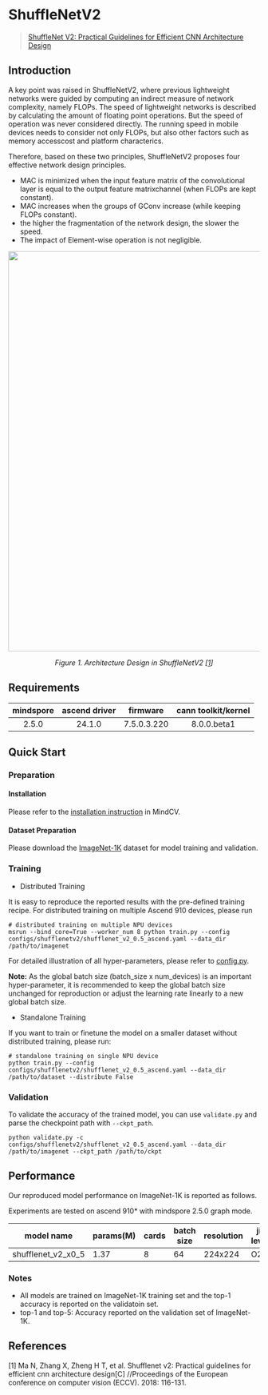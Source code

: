 # ShuffleNetV2

> [ShuffleNet V2: Practical Guidelines for Efficient CNN Architecture Design](https://arxiv.org/abs/1807.11164)



## Introduction

A key point was raised in ShuffleNetV2, where previous lightweight networks were guided by computing an indirect measure
of network complexity, namely FLOPs. The speed of lightweight networks is described by calculating the amount of
floating point operations. But the speed of operation was never considered directly. The running speed in mobile devices
needs to consider not only FLOPs, but also other factors such as memory accesscost and platform characterics.

Therefore, based on these two principles, ShuffleNetV2 proposes four effective network design principles.

- MAC is minimized when the input feature matrix of the convolutional layer is equal to the output feature
  matrixchannel (when FLOPs are kept constant).
- MAC increases when the groups of GConv increase (while keeping FLOPs constant).
- the higher the fragmentation of the network design, the slower the speed.
- The impact of Element-wise operation is not negligible.

<p align="center">
  <img src="https://user-images.githubusercontent.com/8156835/210043336-305a167f-d669-42e7-8b94-eef8e7b78a48.png" width=800 />
</p>
<p align="center">
  <em>Figure 1. Architecture Design in ShuffleNetV2 [<a href="#references">1</a>] </em>
</p>

## Requirements
| mindspore | ascend driver |  firmware   | cann toolkit/kernel |
| :-------: | :-----------: | :---------: | :-----------------: |
|   2.5.0   |   24.1.0      | 7.5.0.3.220 |     8.0.0.beta1     |



## Quick Start

### Preparation

#### Installation

Please refer to the [installation instruction](https://mindspore-lab.github.io/mindcv/installation/) in MindCV.

#### Dataset Preparation

Please download the [ImageNet-1K](https://www.image-net.org/challenges/LSVRC/2012/index.php) dataset for model training
and validation.

### Training

<!--- Guideline: Avoid using shell script in the command line. Python script preferred. -->

* Distributed Training

It is easy to reproduce the reported results with the pre-defined training recipe. For distributed training on multiple
Ascend 910 devices, please run

```shell
# distributed training on multiple NPU devices
msrun --bind_core=True --worker_num 8 python train.py --config configs/shufflenetv2/shufflenet_v2_0.5_ascend.yaml --data_dir /path/to/imagenet
```


For detailed illustration of all hyper-parameters, please refer
to [config.py](https://github.com/mindspore-lab/mindcv/blob/main/config.py).

**Note:**  As the global batch size  (batch_size x num_devices) is an important hyper-parameter, it is recommended to
keep the global batch size unchanged for reproduction or adjust the learning rate linearly to a new global batch size.

* Standalone Training

If you want to train or finetune the model on a smaller dataset without distributed training, please run:

```shell
# standalone training on single NPU device
python train.py --config configs/shufflenetv2/shufflenet_v2_0.5_ascend.yaml --data_dir /path/to/dataset --distribute False
```

### Validation

To validate the accuracy of the trained model, you can use `validate.py` and parse the checkpoint path
with `--ckpt_path`.

```
python validate.py -c configs/shufflenetv2/shufflenet_v2_0.5_ascend.yaml --data_dir /path/to/imagenet --ckpt_path /path/to/ckpt
```

## Performance

Our reproduced model performance on ImageNet-1K is reported as follows.

Experiments are tested on ascend 910* with mindspore 2.5.0 graph mode.




| model name         | params(M) | cards | batch size | resolution | jit level | graph compile | ms/step | img/s    | acc@top1 | acc@top5 | recipe                                                                                                       | weight                                                                                                                          |
| ------------------ | --------- | ----- | ---------- | ---------- | --------- | ------------- |---------| -------- | -------- | -------- | ------------------------------------------------------------------------------------------------------------ | ------------------------------------------------------------------------------------------------------------------------------- |
| shufflenet_v2_x0_5 | 1.37      | 8     | 64         | 224x224    | O2        | 100s          | 48.15   | 10633.43 | 60.65    | 82.26    | [yaml](https://github.com/mindspore-lab/mindcv/blob/main/configs/shufflenetv2/shufflenet_v2_0.5_ascend.yaml) | [weights](https://download-mindspore.osinfra.cn/toolkits/mindcv/shufflenet/shufflenetv2/shufflenet_v2_x0_5-39d05bb6-910v2.ckpt) |



### Notes

- All models are trained on ImageNet-1K training set and the top-1 accuracy is reported on the validatoin set.
- top-1 and top-5: Accuracy reported on the validation set of ImageNet-1K.

## References

<!--- Guideline: Citation format GB/T 7714 is suggested. -->
[1] Ma N, Zhang X, Zheng H T, et al. Shufflenet v2: Practical guidelines for efficient cnn architecture design[C]
//Proceedings of the European conference on computer vision (ECCV). 2018: 116-131.
